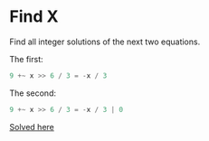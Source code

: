 # Find X
Find all integer solutions of the next two equations. 

The first:
```javascript
9 +~ x >> 6 / 3 = -x / 3
```

The second:
```javascript
9 +~ x >> 6 / 3 = -x / 3 | 0
```

[Solved here](../solved/8.md#find-x)  